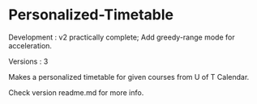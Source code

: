 # Personalized-Timetable

Development : v2 practically complete; Add greedy-range mode for acceleration.

Versions : 3

Makes a personalized timetable for given courses from U of T Calendar.

Check version readme.md for more info.
